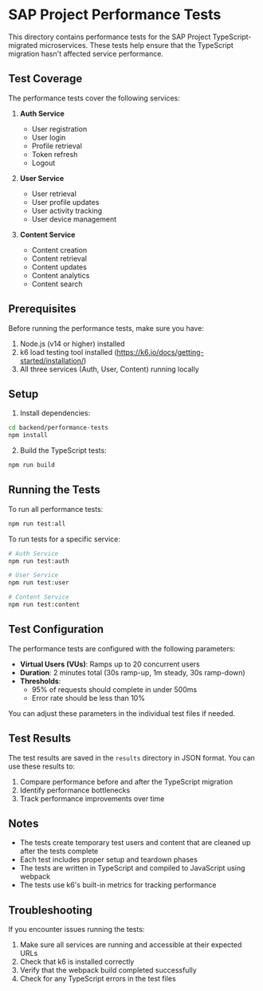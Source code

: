 # SAP Project Performance Tests

This directory contains performance tests for the SAP Project TypeScript-migrated microservices. These tests help ensure that the TypeScript migration hasn't affected service performance.

## Test Coverage

The performance tests cover the following services:

1. **Auth Service**
   - User registration
   - User login
   - Profile retrieval
   - Token refresh
   - Logout

2. **User Service**
   - User retrieval
   - User profile updates
   - User activity tracking
   - User device management

3. **Content Service**
   - Content creation
   - Content retrieval
   - Content updates
   - Content analytics
   - Content search

## Prerequisites

Before running the performance tests, make sure you have:

1. Node.js (v14 or higher) installed
2. k6 load testing tool installed (https://k6.io/docs/getting-started/installation/)
3. All three services (Auth, User, Content) running locally

## Setup

1. Install dependencies:

```bash
cd backend/performance-tests
npm install
```

2. Build the TypeScript tests:

```bash
npm run build
```

## Running the Tests

To run all performance tests:

```bash
npm run test:all
```

To run tests for a specific service:

```bash
# Auth Service
npm run test:auth

# User Service
npm run test:user

# Content Service
npm run test:content
```

## Test Configuration

The performance tests are configured with the following parameters:

- **Virtual Users (VUs)**: Ramps up to 20 concurrent users
- **Duration**: 2 minutes total (30s ramp-up, 1m steady, 30s ramp-down)
- **Thresholds**:
  - 95% of requests should complete in under 500ms
  - Error rate should be less than 10%

You can adjust these parameters in the individual test files if needed.

## Test Results

The test results are saved in the `results` directory in JSON format. You can use these results to:

1. Compare performance before and after the TypeScript migration
2. Identify performance bottlenecks
3. Track performance improvements over time

## Notes

- The tests create temporary test users and content that are cleaned up after the tests complete
- Each test includes proper setup and teardown phases
- The tests are written in TypeScript and compiled to JavaScript using webpack
- The tests use k6's built-in metrics for tracking performance

## Troubleshooting

If you encounter issues running the tests:

1. Make sure all services are running and accessible at their expected URLs
2. Check that k6 is installed correctly
3. Verify that the webpack build completed successfully
4. Check for any TypeScript errors in the test files
